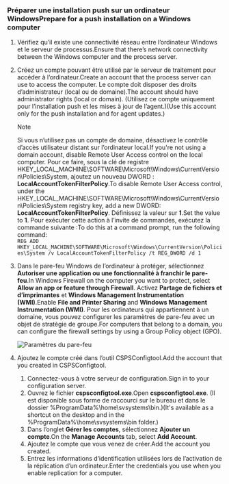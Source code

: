 ### <a name="prepare-for-a-push-installation-on-a-windows-computer"></a><span data-ttu-id="6aa7c-101">Préparer une installation push sur un ordinateur Windows</span><span class="sxs-lookup"><span data-stu-id="6aa7c-101">Prepare for a push installation on a Windows computer</span></span>

1. <span data-ttu-id="6aa7c-102">Vérifiez qu’il existe une connectivité réseau entre l’ordinateur Windows et le serveur de processus.</span><span class="sxs-lookup"><span data-stu-id="6aa7c-102">Ensure that there’s network connectivity between the Windows computer and the process server.</span></span>
2. <span data-ttu-id="6aa7c-103">Créez un compte pouvant être utilisé par le serveur de traitement pour accéder à l’ordinateur.</span><span class="sxs-lookup"><span data-stu-id="6aa7c-103">Create an account that the process server can use to access the computer.</span></span> <span data-ttu-id="6aa7c-104">Le compte doit disposer des droits d’administrateur (local ou de domaine).</span><span class="sxs-lookup"><span data-stu-id="6aa7c-104">The account should have administrator rights (local or domain).</span></span> <span data-ttu-id="6aa7c-105">(Utilisez ce compte uniquement pour l’installation push et les mises à jour de l’agent.)</span><span class="sxs-lookup"><span data-stu-id="6aa7c-105">(Use this account only for the push installation and for agent updates.)</span></span>

   > [!NOTE]
   > <span data-ttu-id="6aa7c-106">Si vous n’utilisez pas un compte de domaine, désactivez le contrôle d’accès utilisateur distant sur l’ordinateur local.</span><span class="sxs-lookup"><span data-stu-id="6aa7c-106">If you're not using a domain account, disable Remote User Access control on the local computer.</span></span> <span data-ttu-id="6aa7c-107">Pour ce faire, sous la clé de registre HKEY_LOCAL_MACHINE\SOFTWARE\Microsoft\Windows\CurrentVersion\Policies\System, ajoutez un nouveau DWORD : **LocalAccountTokenFilterPolicy**.</span><span class="sxs-lookup"><span data-stu-id="6aa7c-107">To disable Remote User Access control, under the HKEY_LOCAL_MACHINE\SOFTWARE\Microsoft\Windows\CurrentVersion\Policies\System registry key, add a new DWORD: **LocalAccountTokenFilterPolicy**.</span></span> <span data-ttu-id="6aa7c-108">Définissez la valeur sur **1**.</span><span class="sxs-lookup"><span data-stu-id="6aa7c-108">Set the value to **1**.</span></span> <span data-ttu-id="6aa7c-109">Pour exécuter cette action à l’invite de commandes, exécutez la commande suivante :</span><span class="sxs-lookup"><span data-stu-id="6aa7c-109">To do this at a command prompt, run the following command:</span></span>  
   `REG ADD HKEY_LOCAL_MACHINE\SOFTWARE\Microsoft\Windows\CurrentVersion\Policies\System /v LocalAccountTokenFilterPolicy /t REG_DWORD /d 1`
   >
   >
2. <span data-ttu-id="6aa7c-110">Dans le pare-feu Windows de l’ordinateur à protéger, sélectionnez **Autoriser une application ou une fonctionnalité à franchir le pare-feu**.</span><span class="sxs-lookup"><span data-stu-id="6aa7c-110">In Windows Firewall on the computer you want to protect, select **Allow an app or feature through Firewall**.</span></span> <span data-ttu-id="6aa7c-111">Activez **Partage de fichiers et d’imprimantes** et **Windows Management Instrumentation (WMI)**.</span><span class="sxs-lookup"><span data-stu-id="6aa7c-111">Enable **File and Printer Sharing** and **Windows Management Instrumentation (WMI)**.</span></span> <span data-ttu-id="6aa7c-112">Pour les ordinateurs qui appartiennent à un domaine, vous pouvez configurer les paramètres de pare-feu avec un objet de stratégie de groupe.</span><span class="sxs-lookup"><span data-stu-id="6aa7c-112">For computers that belong to a domain, you can configure the firewall settings by using a Group Policy object (GPO).</span></span>

   ![Paramètres du pare-feu](./media/site-recovery-prepare-push-install-mob-svc-win/mobility1.png)

3. <span data-ttu-id="6aa7c-114">Ajoutez le compte créé dans l’outil CSPSConfigtool.</span><span class="sxs-lookup"><span data-stu-id="6aa7c-114">Add the account that you created in CSPSConfigtool.</span></span>
    1.  <span data-ttu-id="6aa7c-115">Connectez-vous à votre serveur de configuration.</span><span class="sxs-lookup"><span data-stu-id="6aa7c-115">Sign in to your configuration server.</span></span>
    2.  <span data-ttu-id="6aa7c-116">Ouvrez le fichier **cspsconfigtool.exe**.</span><span class="sxs-lookup"><span data-stu-id="6aa7c-116">Open **cspsconfigtool.exe**.</span></span> <span data-ttu-id="6aa7c-117">(Il est disponible sous forme de raccourci sur le bureau et dans le dossier %ProgramData%\home\svsystems\bin.)</span><span class="sxs-lookup"><span data-stu-id="6aa7c-117">(It's available as a shortcut on the desktop and in the %ProgramData%\home\svsystems\bin folder.)</span></span>
    3.  <span data-ttu-id="6aa7c-118">Dans l’onglet **Gérer les comptes**, sélectionnez **Ajouter un compte**.</span><span class="sxs-lookup"><span data-stu-id="6aa7c-118">On the **Manage Accounts** tab, select **Add Account**.</span></span>
    4.  <span data-ttu-id="6aa7c-119">Ajoutez le compte que vous venez de créer.</span><span class="sxs-lookup"><span data-stu-id="6aa7c-119">Add the account you created.</span></span>
    5.  <span data-ttu-id="6aa7c-120">Entrez les informations d’identification utilisées lors de l’activation de la réplication d’un ordinateur.</span><span class="sxs-lookup"><span data-stu-id="6aa7c-120">Enter the credentials you use when you enable replication for a computer.</span></span>
